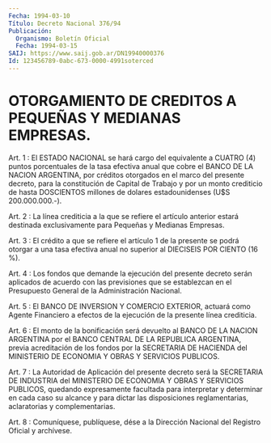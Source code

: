 ```yaml
---
Fecha: 1994-03-10
Título: Decreto Nacional 376/94
Publicación:
  Organismo: Boletín Oficial
  Fecha: 1994-03-15
SAIJ: https://www.saij.gob.ar/DN19940000376
Id: 123456789-0abc-673-0000-4991soterced
---
```

# OTORGAMIENTO DE CREDITOS A PEQUEÑAS Y MEDIANAS EMPRESAS.

<a id="1"></a>
Art.  1  :  El ESTADO NACIONAL se hará cargo del equivalente a CUATRO (4) puntos  porcentuales de la tasa efectiva anual que cobre el BANCO DE LA NACION  ARGENTINA,  por  créditos  otorgados  en  el marco  del  presente  decreto,  para  la constitución de Capital de Trabajo y por un monto crediticio de hasta  DOSCIENTOS  millones de dolares estadounidenses (U$S 200.000.000.-).

<a id="2"></a>
Art.  2  : La línea crediticia a la que se refiere el artículo anterior estará  destinada  exclusivamente para Pequeñas y Medianas Empresas.

<a id="3"></a>
Art.  3  :  El  crédito  a  que se refiere el artículo 1 de la presente se podrá otorgar a una tasa  efectiva anual no superior al DIECISEIS POR CIENTO (16 %).

<a id="4"></a>
Art.  4  :  Los  fondos  que demande la ejecución del presente decreto  serán aplicados de acuerdo  con  las  previsiones  que  se establezcan    en  el  Presupuesto  General  de  la  Administración Nacional.

<a id="5"></a>
Art.  5  :  El BANCO DE INVERSION Y COMERCIO EXTERIOR, actuará como Agente Financiero  a  efectos  de  la ejecución de la presente línea crediticia.

<a id="6"></a>
Art. 6 : El monto de la bonificación será devuelto al BANCO DE LA  NACION    ARGENTINA  por  el  BANCO  CENTRAL  DE  LA  REPUBLICA ARGENTINA, previa  acreditación  de los fondos por la SECRETARIA DE HACIENDA del MINISTERIO DE ECONOMIA  Y  OBRAS Y SERVICIOS PUBLICOS.

<a id="7"></a>
Art.  7 : La Autoridad de Aplicación del presente decreto será la SECRETARIA  DE  INDUSTRIA  del  MINISTERIO DE ECONOMIA Y OBRAS Y SERVICIOS    PUBLICOS,  quedando  expresamente    facultada    para interpretar y  determinar en cada caso su alcance y para dictar las disposiciones  reglamentarias,    aclaratorias  y  complementarias.

<a id="8"></a>
Art. 8 : Comuníquese, publíquese, dése a la Dirección Nacional del Registro Oficial y archívese.